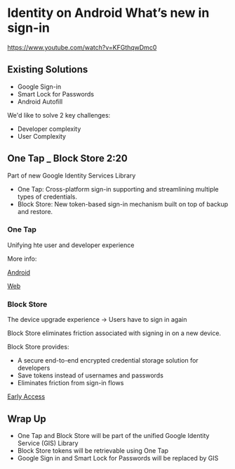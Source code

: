 # Identity on Android What’s new in sign-in

<https://www.youtube.com/watch?v=KFGthqwDmc0>

## Existing Solutions

- Google Sign-in
- Smart Lock for Passwords
- Android Autofill

We'd like to solve 2 key challenges:

- Developer complexity
- User Complexity

## One Tap _ Block Store 2:20

Part of new Google Identity Services Library

- One Tap: Cross-platform sign-in supporting and streamlining multiple types of credentials.
- Block Store: New token-based sign-in mechanism built on top of backup and restore.

### One Tap

Unifying hte user and developer experience

More info:

[Android](https://goo.gle/onetapandroid)

[Web](https://goo.gle/onetapanweb)

### Block Store

The device upgrade experience -> Users have to sign in again

Block Store eliminates friction associated with signing in on a new device.

Block Store provides:

- A secure end-to-end encrypted credential storage solution for developers
- Save tokens instead of usernames and passwords
- Eliminates friction from sign-in flows

[Early Access](https://goo.gle/blockstore-eap)

## Wrap Up

- One Tap and Block Store will be part of the unified Google Identity Service (GIS) Library
- Block Store tokens will be retrievable using One Tap
- Google Sign in and Smart Lock for Passwords will be replaced by GIS

